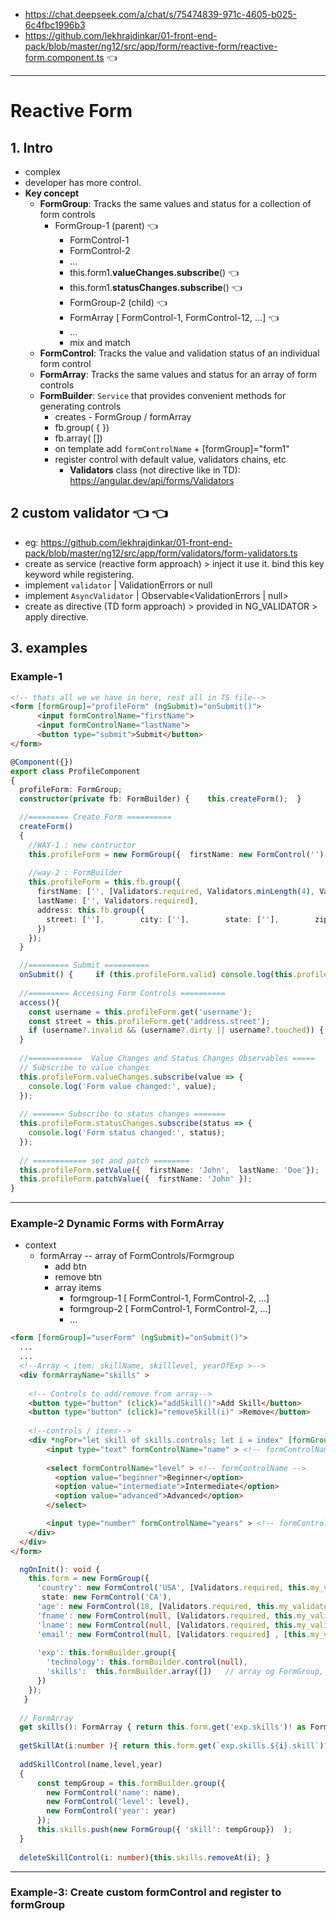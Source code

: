 - https://chat.deepseek.com/a/chat/s/75474839-971c-4605-b025-6c4fbc1996b3
- https://github.com/lekhrajdinkar/01-front-end-pack/blob/master/ng12/src/app/form/reactive-form/reactive-form.component.ts :point_left:
---
# Reactive Form
## 1. Intro
- complex
- developer has more control.
- **Key concept**
  - **FormGroup**: Tracks the same values and status for a collection of form controls
    - FormGroup-1 (parent) :point_left:
      - FormControl-1
      - FormControl-2
      - ...
      - this.form1.**valueChanges.subscribe**() :point_left:
      - this.form1.**statusChanges.subscribe**() :point_left:
      - FormGroup-2 (child) :point_left:
      - FormArray [ FormControl-1, FormControl-12, ...] :point_left:
      - ...
      - mix and match
  - **FormControl**: Tracks the value and validation status of an individual form control
  - **FormArray**: Tracks the same values and status for an array of form controls
  - **FormBuilder**: `Service` that provides convenient methods for generating controls
    - creates -  FormGroup / formArray
    - fb.group( { })
    - fb.array( [])
    - on template add `formControlName` + [formGroup]="form1"
    - register control with default value, validators chains, etc
      - **Validators** class (not directive like in TD): https://angular.dev/api/forms/Validators

## 2 custom validator  :point_left: :point_left:
  - eg: https://github.com/lekhrajdinkar/01-front-end-pack/blob/master/ng12/src/app/form/validators/form-validators.ts
  - create as service (reactive form approach) > inject it use it. bind this key keyword while registering.
  - implement `validator` | ValidationErrors or null
  - implement `AsyncValidator` | Observable<ValidationErrors | null>
  - create as directive (TD form approach) > provided in NG_VALIDATOR > apply directive.      

## 3. examples
### Example-1
```html
<!-- thats all we we have in here, rest all in TS file-->
<form [formGroup]="profileForm" (ngSubmit)="onSubmit()">
      <input formControlName="firstName">
      <input formControlName="lastName">
      <button type="submit">Submit</button>
</form>
```

```typescript
@Component({})
export class ProfileComponent 
{
  profileForm: FormGroup;
  constructor(private fb: FormBuilder) {    this.createForm();  }

  //========= Create Form ==========
  createForm() 
  {
    //WAY-1 : new contructor
    this.profileForm = new FormGroup({  firstName: new FormControl(''),  lastName: new FormControl('')});
  
    //way-2 : FormBuilder
    this.profileForm = this.fb.group({
      firstName: ['', [Validators.required, Validators.minLength(4), Validators.pattern('[a-zA-Z]*')] ],
      lastName: ['', Validators.required],
      address: this.fb.group({
        street: [''],        city: [''],        state: [''],        zip: ['']     
      })
    });
  }

  //========= Submit ==========
  onSubmit() {     if (this.profileForm.valid) console.log(this.profileForm.value);  }
  
  //========= Accessing Form Controls ==========
  access(){
    const username = this.profileForm.get('username');
    const street = this.profileForm.get('address.street');
    if (username?.invalid && (username?.dirty || username?.touched)) { ... }
  }
  
  //============  Value Changes and Status Changes Observables =====
  // Subscribe to value changes
  this.profileForm.valueChanges.subscribe(value => {
    console.log('Form value changed:', value);
  });
  
  // ======= Subscribe to status changes =======
  this.profileForm.statusChanges.subscribe(status => {
    console.log('Form status changed:', status);
  });
  
  // ============ set and patch ========
  this.profileForm.setValue({  firstName: 'John',  lastName: 'Doe'});
  this.profileForm.patchValue({  firstName: 'John' });
}
```
---
### Example-2 Dynamic Forms with FormArray
- context
  - formArray -- array of FormControls/Formgroup
    - add btn
    - remove btn
    - array items
      - formgroup-1 [ FormControl-1, FormControl-2, ...]
      - formgroup-2 [ FormControl-1, FormControl-2, ...]
      - ...

```html
<form [formGroup]="userForm" (ngSubmit)="onSubmit()">
  ...
  ...
  <!--Array < item: skillName, skilllevel, yearOfExp >--> 
  <div formArrayName="skills" >
    
    <!-- Controls to add/remove from array-->
    <button type="button" (click)="addSkill()">Add Skill</button>
    <button type="button" (click)="removeSkill(i)" >Remove</button>
    
    <!--controls / items-->
    <div *ngFor="let skill of skills.controls; let i = index" [formGroupName]="i" >  <!-- HERE -->
        <input type="text" formControlName="name" > <!-- formControlName -->
     
        <select formControlName="level" > <!-- formControlName -->
          <option value="beginner">Beginner</option>
          <option value="intermediate">Intermediate</option>
          <option value="advanced">Advanced</option>
        </select>

        <input type="number" formControlName="years" > <!-- formControlName -->
    </div>
  </div>
</form>
```

```typescript
  ngOnInit(): void {
    this.form = new FormGroup({
      'country': new FormControl('USA', [Validators.required, this.my_validators.validateCountry.bind(this)]),
       state: new FormControl('CA'),
      'age': new FormControl(18, [Validators.required, this.my_validators.validateAgeFeild.bind(this)]),
      'fname': new FormControl(null, [Validators.required, this.my_validators.validateNameFeild.bind(this)]),
      'lname': new FormControl(null, [Validators.required, this.my_validators.validateNameFeild.bind(this)]),
      'email': new FormControl(null, [Validators.required] , [this.my_validators.validateEmail_promise.bind(this)]), // 3rd argument is async vaidator
     
      'exp': this.formBuilder.group({ 
        'technology': this.formBuilder.control(null),
        'skills':  this.formBuilder.array([])   // array og FormGroup, intially Empty.
      })
    });
   }
   
  // FormArray
  get skills(): FormArray { return this.form.get('exp.skills')! as FormArray; }
  
  getSkillAt(i:number ){ return this.form.get(`exp.skills.${i}.skill`)?.value}
  
  addSkillControl(name,level,year)
  {
      const tempGroup = this.formBuilder.group({
        new FormControl('name': name),
        new FormControl('level': level),
        new FormControl('year': year)
      });
      this.skills.push(new FormGroup({ 'skill': tempGroup})  ); 
  }
  
  deleteSkillControl(i: number){this.skills.removeAt(i); }
```

---
### Example-3:  Create custom formControl and register to formGroup
